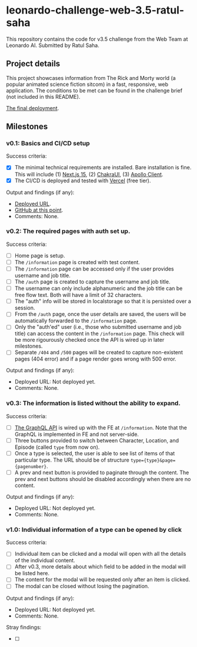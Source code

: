 # leonardo-challenge-web-3.5-ratul-saha

This repository contains the code for v3.5 challenge from the Web Team at Leonardo AI. Submitted by Ratul Saha.

## Project details

This project showcases information from The Rick and Morty world (a popular animated science fiction sitcom) in a fast, responsive, web application. The conditions to be met can be found in the challenge brief (not included in this README).

[The final deployment](https://leonardo-challenge-web-3-5-ratul-saha.vercel.app/).

## Milestones

### v0.1: Basics and CI/CD setup

Success criteria:

- [x] The minimal technical requirements are installed. Bare installation is fine. This will include (1) [Next.js 15](https://nextjs.org/), (2) [ChakraUI](https://chakra-ui.com/), (3) [Apollo Client](https://www.apollographql.com/docs/react).
- [x] The CI/CD is deployed and tested with [Vercel](https://vercel.com) (free tier).

Output and findings (if any):

- [Deployed URL](https://leonardo-challenge-web-3-5-ratul-saha-bc1z1l8mv.vercel.app/).
- [GitHub at this point](https://github.com/RatulSaha/leonardo-challenge-web-3.5-ratul-saha/tree/c491609649008b66990a61315be65816b00161c0).
- Comments: None.

### v0.2: The required pages with auth set up.

Success criteria:

- [ ] Home page is setup.
- [ ] The `/information` page is created with test content.
- [ ] The `/information` page can be accessed only if the user provides username and job title.
- [ ] The `/auth` page is created to capture the username and job title.
- [ ] The username can only include alphanumeric and the job title can be free flow text. Both will have a limit of 32 characters.
- [ ] The "auth" info will be stored in localstorage so that it is persisted over a session.
- [ ] From the `/auth` page, once the user details are saved, the users will be automatically forwarded to the `/information` page.
- [ ] Only the "auth'ed" user (i.e., those who submitted username and job title) can access the content in the `/information` page. This check will be more rigourously checked once the API is wired up in later milestones.
- [ ] Separate `/404` and `/500` pages will be created to capture non-existent pages (404 error) and if a page render goes wrong with 500 error.

Output and findings (if any):

- Deployed URL: Not deployed yet.
- Comments: None.

### v0.3: The information is listed without the ability to expand.

Success criteria:

- [ ] [The GraphQL API](https://rickandmortyapi.com/documentation/#graphql) is wired up with the FE at `/information`. Note that the GraphQL is implemented in FE and not server-side.
- [ ] Three buttons provided to switch between Character, Location, and Episode (called `type` from now on).
- [ ] Once a type is selected, the user is able to see list of items of that particular type. The URL should be of structure `type={type}&page={pagenumber}`.
- [ ] A prev and next button is provided to paginate through the content. The prev and next buttons should be disabled accordingly when there are no content.

Output and findings (if any):

- Deployed URL: Not deployed yet.
- Comments: None.

### v1.0: Individual information of a type can be opened by click

Success criteria:

- [ ] Individual item can be clicked and a modal will open with all the details of the individual content.
- [ ] After v0.3, more details about which field to be added in the modal will be listed here.
- [ ] The content for the modal will be requested only after an item is clicked.
- [ ] The modal can be closed without losing the pagination.

Output and findings (if any):

- Deployed URL: Not deployed yet.
- Comments: None.

Stray findings:

- [ ]
